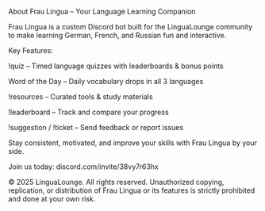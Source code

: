 About Frau Lingua – Your Language Learning Companion

Frau Lingua is a custom Discord bot built for the LinguaLounge community to make learning German, French, and Russian fun and interactive.

Key Features:

!quiz – Timed language quizzes with leaderboards & bonus points

Word of the Day – Daily vocabulary drops in all 3 languages

!resources – Curated tools & study materials

!leaderboard – Track and compare your progress

!suggestion / !ticket – Send feedback or report issues


Stay consistent, motivated, and improve your skills with Frau Lingua by your side.

Join us today: discord.com/invite/38vy7r63hx

© 2025 LinguaLounge. All rights reserved. Unauthorized copying, replication, or distribution of Frau Lingua or its features is strictly prohibited and done at your own risk.
